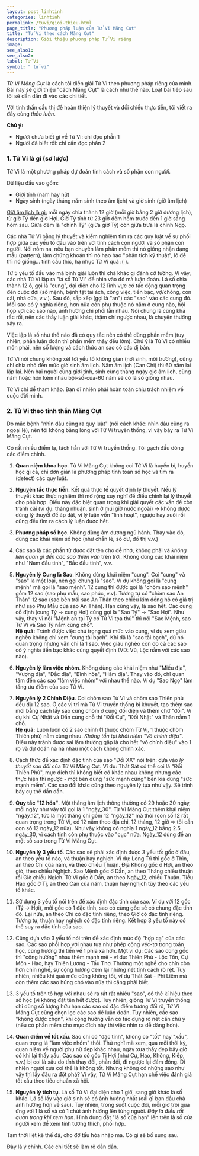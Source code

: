 ```yaml
---
layout: post_linhtinh
categories: linhtinh
permalink: /tuvi/gioi-thieu.html
page_title: "Phương pháp luận của Tử Vi Măng Cụt"
title: "Tử Vi theo cách Măng Cụt"
description: Giới thiệu phương pháp Tử Vi riêng
image: 
see_also1: 
see_also2: 
label: Tử Vi
symbol: " tử vi"
---
```


_Tử Vi Măng Cụt_ là cách tôi diễn giải Tử Vi theo phương pháp riêng của mình. Bài này sẽ giới thiệu "cách Măng Cụt" là cách như thế nào. Loạt bài tiếp sau tôi sẽ dần dần đi vào các chi tiết.

Với tinh thần cầu thị để hoàn thiện lý thuyết và đối chiếu thực tiễn, tôi viết ra đây cùng _thảo luận_.

__Chú ý:__

- Người chưa biết gì về Tử Vi: chỉ đọc phần 1
- Người đã biết rồi: chỉ cần đọc phần 2

### 1. Tử Vi là gì (sơ lược)

Tử Vi là một phương pháp dự đoán tính cách và số phận con người.

Dữ liệu đầu vào gồm:

- Giới tính (nam hay nữ)
- Ngày sinh (ngày tháng năm sinh theo âm lịch) và giờ sinh (giờ âm lịch)

<u>Giờ âm lịch là gì:</u> mỗi ngày chia thành 12 giờ (mỗi giờ bằng 2 giờ dương lịch), từ giờ Tý đến giờ Hợi. Giờ Tý tính từ 23 giờ đêm hôm trước đến 1 giờ sáng hôm sau. Giữa đêm là "chính Tý" (giữa giờ Tý) còn giữa trưa là chính Ngọ.

Các nhà Tử Vi bằng lý thuyết và kiểm nghiệm tìm ra các quy luật về sự phối hợp giữa các yếu tố đầu vào trên với tính cách con người và số phận con người. Nói nôm na, nếu bạn chuyên làm phần mềm thì nó giống nhận dạng mẫu (pattern), làm chứng khoán thì nó hao hao "phân tích kỹ thuật", lô đề thì nó giống... tính cầu (hic, hạ nhục Tử Vi quá :( ).

Từ 5 yếu tố đầu vào mà bình giải luôn thì chả khác gì đánh cờ tưởng. Vì vậy, các nhà Tử Vi lập ra "lá số Tử Vi" để nhìn vào đó mà luận đoán. Lá số chia thành 12 ô, gọi là "cung", đại diện cho 12 lĩnh vực có tác động quan trọng đến cuộc đợi (số mệnh, bệnh tật tai ách, công việc, tiền bạc, vợ/chồng, con cái, nhà cửa, v.v.). Sau đó, sắp xếp (gọi là "an") các "sao" vào các cung đó. Mỗi sao có ý nghĩa riêng, hơn nữa còn phụ thuộc nó nằm ở cung nào, hội họp với các sao nào, ảnh hưởng chi phối lẫn nhau. Nói chung là cũng khá rắc rối, nên các thầy luận giải khác, thậm chí ngược nhau, là chuyện thường xảy ra.

Việc lập lá số như thế nào đã có quy tắc nên có thể dùng phần mềm (tuy nhiên, phần luận đoán thì phần mềm thảy đều lởm). Chú ý là Tử Vi có nhiều môn phái, nên số lượng và cách thức an sao có các dị bản.

Tử Vi nói chung không xét tới yếu tố không gian (nơi sinh, môi trường), cũng chỉ chia nhỏ đến mức giờ sinh âm lịch. Năm âm lịch (Can Chi) thì 60 năm lại lặp lại. Nên hai người cùng giới tính, sinh cùng tháng ngày giờ âm lịch, cùng năm hoặc hơn kém nhau bội-số-của-60 năm sẽ có lá số giống nhau.

Tử Vi chỉ để tham khảo. Bạn dĩ nhiên phải hoàn toàn chịu trách nhiệm về cuộc đời mình.

### 2. Tử Vi theo tinh thần Măng Cụt

Do mắc bệnh "nhìn đâu cũng ra quy luật" (nói cách khác: nhìn đâu cũng ra ngoại lệ), nên tôi không bằng lòng với Tử Vi truyên thống, vì vậy bày ra Tử Vi Măng Cụt.

Có rất nhiều điểm lạ, tách hẳn với Tử Vi truyền thống. Tôi gạch đầu dòng các điểm chính.

1. __Quan niệm khoa học__. Tử Vi Măng Cụt không coi Tử Vi là huyền bí, huyền học gì cả, chỉ đơn giản là phương pháp tính toán số học và tìm ra (detect) các quy luật.

2. __Nguyên tắc thực tiễn__. Kết quả thực tế quyết định lý thuyết. Nếu lý thuyết khác thực nghiệm thì mở rộng suy nghĩ để điều chỉnh lại lý thuyết cho phù hợp. Điều này đặc biệt quan trọng khi giải quyết các vấn đề còn tranh cãi (ví dụ: tháng nhuận, sinh ở múi giờ nước ngoài) -> không được dùng lý thuyết để áp đặt, vì lý luận vốn "linh hoạt", ngược hay xuôi rồi cũng đều tìm ra cách lý luận được hết.

3. __Phương pháp số học__. Không dùng âm dương ngũ hành. Thay vào đó, dùng các khái niệm số học (như chẵn lẻ, số dư, đồ thị v.v.)

4. Các sao là các phần tử được đặt tên cho dễ nhớ, không phải và _không liên quan gì đến các sao thiên văn_ trên trời. Không dùng các khái niệm như "Nam đẩu tinh", "Bắc đẩu tinh", v.v.

5. __Nguyên lý Cung là Sao__. Không dùng khái niệm "cung". Coi "cung" và "sao" là một loại, nên gọi chung là "sao". Ví dụ không gọi là "cung mệnh" mà gọi là "sao mệnh". 12 cung thì được gọi là "chòm sao mệnh" gồm 12 sao (sao phụ mẫu, sao phúc, v.v). Tương tự có "chòm sao An Thân" 12 sao (sao bên trái sao An Thân theo chiều kim đồng hồ có giá trị như sao Phụ Mẫu của sao An Thân). Hạn cũng vậy, là sao hết. Các cung cố định (cung Tý -> cung Hợi) cũng gọi là "Sao Tý" -> "Sao Hợi". Như vậy, thay vì nói "Mệnh an tại Tý có Tử Vi tọa thủ" thì nói "Sao Mệnh, sao Tử Vi và Sao Tý nằm cùng chỗ".  
__Hệ quả:__ Tránh được việc chú trọng quá mức vào cung, ví dụ xem giàu nghèo không chỉ xem "cung tài bạch". Khi đã là "sao tài bạch", dù nó quan trọng nhưng vẫn chỉ là 1 sao. Việc giàu nghèo còn do cả các sao có ý nghĩa tiền bạc khác cùng quyết định (VD: Vũ, Lộc nằm với các sao nào).

6. __Nguyên lý làm việc nhóm__. Không dùng các khái niệm như "Miếu địa", "Vượng địa", "Đắc địa", "Bình hòa", "Hãm địa". Thay vào đó, chỉ quan tâm đến các sao "làm việc nhóm" với nhau thế nào. Ví dụ "Sao Ngọ" làm tăng ưu điểm của sao Tử Vi.

7. __Nguyên lý 2 Chính Diệu__. Coi chòm sao Tử Vi và chòm sao Thiên phủ đều đủ 12 sao. Ở các vị trí mà Tử Vi truyền thống bị khuyết, tạo thêm sao mới bằng cách lấy sao cùng chòm ở cung đối diện và thêm chữ "đối". Ví dụ khi Cự Nhật và Dần cùng chỗ thì "Đối Cự", "Đối Nhật" và Thân nằm 1 chỗ.  
__Hệ quả:__ Luôn luôn có 2 sao chính (1 thuộc chòm Tử Vi, 1 thuộc chòm Thiên phủ) nằm cùng nhau. _Không tồn tại khái niệm "Vô chính diệu"_. Điều này tránh được sai lầm thường gặp là cho hết "vô chính diệu" vào 1 rọ và dự đoán na ná nhau một cách không chính xác.

8. Cách thức để xác định đặc tính của sao "Đối XX" nói trên: dựa vào _lý thuyết sao đối_ của Tử Vi Măng Cụt. Ví dụ: Thất Sát có thể coi là "Đối Thiên Phủ", mục đích thì không biết có khác nhau không nhưng các thực hiện thì ngược - một bên dùng "sức mạnh cứng" bên kia dùng "sức mạnh mềm". Các sao đối khác cũng theo nguyên lý tựa như vậy. Sẽ trình bày cụ thể dần dần.

9. __Quy tắc "12 hóa"__. Một tháng âm lịch thông thường có 29 hoặc 30 ngày, mỗi ngày như vậy tôi gọi là 1 "ngày_30". Tử Vi Măng Cụt thêm khái niệm "ngày_12", tức là một tháng chỉ gồm 12 "ngày_12" mà thôi (con số 12 rất quan trọng trong Tử Vi, có 12 năm theo địa chi, 12 tháng, 12 giờ => tôi cần con số 12 ngày_12 nữa). Như vậy không có nghĩa 1 ngày_12 bằng 2.5 ngày_30, vì cách tính còn phụ thuộc vào "cục" nữa. Ngày_12 dùng để an một số sao trong Tử Vi Măng Cụt.

10. __Nguyên lý 3 yếu tố__. Các sao sẽ phải xác định được 3 yếu tố: gốc ở đâu, an theo yếu tố nào, và thuận hay nghịch. Ví dụ: Long Trì thì gốc ở Thìn, an theo Chi của năm, và theo chiều Thuận. Địa Không gốc ở Hợi, an theo giờ, theo chiều Nghịch. Sao Mệnh gốc ở Dần, an theo Tháng chiều thuận rồi Giờ chiều Ngịch. Tử Vi gốc ở Dần, an theo Ngày_12, chiều Thuận. Tiểu Hao gốc ở Tị, an theo Can của năm, thuận hay nghịch tùy theo các yếu tố khác.

11. Sử dụng 3 yếu tố nói trên để xác định đặc tính của sao. Ví dụ với 12 gốc (Tý -> Hợi), mỗi gốc có 1 đặc tính, sao có cùng gốc sẽ có chung đặc tính đó. Lại nữa, an theo Chi có đặc tính riêng, theo Giờ có đặc tính riêng. Tương tự, thuận hay nghịch có đặc tính riêng. Kết hợp 3 yếu tố này có thể suy ra đặc tính của sao.

12. Cũng dựa vào 3 yếu tố nói trên để xác định mức độ "hợp cạ" của các sao. Các sao phối hợp với nhau tựa như phép cộng véc-tơ trong toán học, cùng hướng thì tiến về 1 phía xa hơn. Một ví dụ: Các sao cùng gốc thì "cộng hưởng" nhau thêm mạnh mẽ - ví dụ: Thiên Phủ - Lộc Tồn, Cự Môn - Hao, hay Thiên Lương - Tấu Thơ. Thường một nghề cho chín còn hơn chín nghề, sự cộng hưởng đem lại những nét tính cách rõ rệt. Tuy nhiên, nhiều khi quá mức cũng không tốt, ví dụ Thất Sát - Phi Liêm mà còn thêm các sao húng chó vào nữa thì căng phải biết.

13. 3 yếu tố trên tổ hợp với nhau sẽ ra rất rất nhiều "sao", có thể kí hiệu theo số học (vì không đặt tên hết được). Tuy nhiên, giống Tử Vi truyền thống chỉ dùng số lượng hữu hạn các sao có đặc điểm tương đối rõ, Tử Vi Măng Cụt cũng chọn lọc các sao để luận đoán. Tuy nhiên, các sao "không được chọn", khi cộng hưởng vẫn có tác dụng rõ nét cần chú ý (nếu có phần mềm cho mục đích này thì việc nhìn ra dễ dàng hơn).

14. __Quan điểm về tốt xấu__. Sao chỉ có "đặc tính", không có "tốt" hay "xấu", quan trọng là "làm việc nhóm" thôi. Thử nghĩ mà xem, qua mỗi thời kỳ, quan niệm về người phụ nữ đẹp khác nhau, ngày xưa thấy đẹp bây giờ có khi lại thấy xấu. Các sao có gốc Tị Hợi (như Cự, Hao, Không, Kiếp, v.v.) bị coi là xấu do tính thay đổi, phản đối, đi ngược lại đám đông. Dĩ nhiên người xưa coi thế là không tốt. Nhưng không có những sao như vậy thì lấy đâu ra đột phá? Vì vậy, Tử Vi Măng Cụt hạn chế việc đánh giá tốt xấu theo tiêu chuẩn xã hội.

15. __Nguyên lý tích tụ__. Lá số Tử Vi đại diện cho 1 giờ, sang giờ khác lá số khác. Lá số lấy vào giờ sinh sẽ có ảnh hưởng nhất (cái gì ban đầu chả ảnh hưởng hơn về sau). Tuy nhiên, trong suốt cuộc đời, mỗi giờ trôi qua ứng với 1 lá số và có 1 chút ảnh hưởng lên từng người. _Đây là điều rất quan trọng khi xem hạn_. Hình dung đặt "lá số của hạn" lên trên là số của người xem để xem tính tương thích, phối hợp.

Tạm thời liệt kê thế đã, cho đỡ tẩu hỏa nhập ma. Có gì sẽ bổ sung sau.

Đây là ý chính. Các chi tiết sẽ làm rõ dần dần.